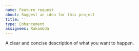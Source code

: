 ```yaml
---
name: Feature request
about: Suggest an idea for this project
title: ''
type: Enhancement
assignees: Rakambda
---
```


A clear and concise description of what you want to happen.
